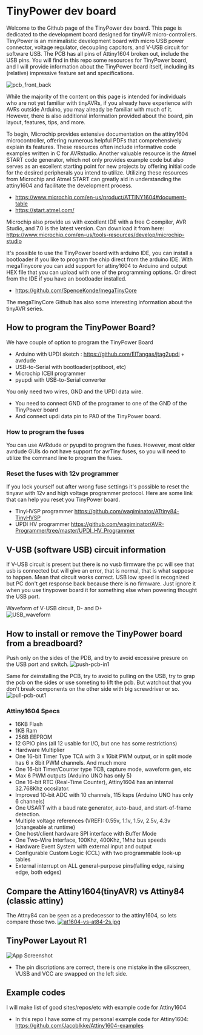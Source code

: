 
# TinyPower dev board

Welcome to the Github page of the TinyPower dev board. This page is dedicated to the development board designed for tinyAVR micro-controllers. TinyPower is an minimalistic development board with micro USB power connector, voltage regulator, decoupling capcitors, and V-USB circuit for software USB. The PCB has all pins of Attiny1604 broken out, include the USB pins. You will find in this repo some resources for TinyPower board, and I will provide information about the TinyPower board itself, including its (relative) impressive feature set and specifications. 

![pcb_front_back](https://i.postimg.cc/XYgpMDkg/full-populated-v1b-small.jpg)

While the majority of the content on this page is intended for individuals who are not yet familiar with tinyAVRs, if you already have experience with AVRs outside Arduino, you may already be familiar with much of it. However, there is also additional information provided about the board, pin layout, features, tips, and more.

To begin, Microchip provides extensive documentation on the attiny1604 microcontroller, offering numerous helpful PDFs that comprehensively explain its features. These resources often include informative code examples written in C for AVRstudio. Another valuable resource is the Atmel START code generator, which not only provides example code but also serves as an excellent starting point for new projects by offering initial code for the desired peripherals you intend to utilize. Utilizing these resources from Microchip and Atmel START can greatly aid in understanding the attiny1604 and facilitate the development process.

- https://www.microchip.com/en-us/product/ATTINY1604#document-table 
- https://start.atmel.com/

Microchip also provide us with excellent IDE with a free C compiler, AVR Studio, and  7.0 is the latest version. 
Can download it from here: https://www.microchip.com/en-us/tools-resources/develop/microchip-studio

It's possible to use the TinyPower board with arduino IDE, you can install a bootloader if you like to program the chip direct from the arduino IDE. 
With megaTinycore you can add support for attiny1604 to Arduino and output HEX file that you can upload with one of the programming options. Or direct from the IDE if you have an bootloader installed. 

- https://github.com/SpenceKonde/megaTinyCore

The megaTinyCore Github has also some interesting information about the tinyAVR series. 

## How to program the TinyPower Board?
We have couple of option to program the TinyPower Board
- Arduino with UPDI sketch : https://github.com/ElTangas/jtag2updi + avrdude
- USB-to-Serial with bootloader(optiboot, etc)
- Microchip ICEII programmer
- pyupdi with USB-to-Serial converter

You only need two wires, GND and the UPDI data wire. 
- You need to connect GND of the programer to one of the GND of the TinyPower board
- And connect updi data pin to PA0 of the TinyPower board. 


### How to program the fuses 
You can use AVRdude or pyupdi to program the fuses. However, most older avrdude GUIs do not have support for avrTiny fuses, so you will need to utilize the command line to program the fuses.

### Reset the fuses with 12v programmer
If you lock yourself out after wrong fuse settings it's possible to reset the tinyavr with 12v and high voltage programmer protocol. 
Here are some link that can help you reset you TinyPower board. 

- TinyHVSP programmer https://github.com/wagiminator/ATtiny84-TinyHVSP
- UPDI HV programmer https://github.com/wagiminator/AVR-Programmer/tree/master/UPDI_HV_Programmer

## V-USB (software USB) circuit information

If V-USB circuit is present but there is no vusb firmware the pc will see that usb is connected but will give an error, that is normal, that is what suppose to happen. Mean that circuit works correct. USB low speed is recognized but PC don't get response back because there is no firmware. Just ignore it when you use tinypower board it for something else when powering thought the USB port.

Waveform of V-USB circuit, D- and D+ <br>
![USB_waveform](https://i.postimg.cc/hvK2gjHZ/usb-sync-signal-from-PC-to-device3-SOF.jpg)

## How to install or remove the TinyPower board from a breadboard?
Push only on the sides of the PDB, and try to avoid excessive presure on the USB port and switch.
![push-pcb-in1](https://i.postimg.cc/4xxDdtCX/push-pcb-in1.jpg)

Same for deinstalling the PCB, try to avoid to pulling on the USB, try to grap the pcb on the sides or use someting to lift the pcb. 
But watchout that you don't break components on the other side with big screwdriver or so. 
![pull-pcb-out1](https://i.postimg.cc/W1YQJ3jg/pull-pcb-out1.jpg)


### Attiny1604 Specs
- 16KB Flash
- 1KB Ram
- 256B EEPROM
- 12 GPIO pins (all 12 usable for I/O, but one has some restrictions)
- Hardware Multiplier
- One 16-bit Timer Type TCA with 3 x 16bit PWM output, or in split mode has 6 x 8bit PWM channels. And much more
- One 16-bit Timer/Counter type TCB, capture mode, waveform gen, etc
- Max 6 PWM outputs (Arduino UNO has only 5)
- One 16-bit RTC (Real-Time Counter), Attiny1604 has an internal 32.768Khz occsilator.
- Improved 10-bit ADC with 10 channels, 115 ksps (Arduino UNO has only 6 channels)
- One USART with a baud rate generator, auto-baud, and start-of-frame detection.
- Multiple voltage references (VREF): 0.55v, 1.1v, 1.5v, 2.5v, 4.3v (changeable at runtime)
- One host/client hardware SPI interface with Buffer Mode
- One Two-Wire Interface, 100Khz, 400Khz, 1Mhz bus speeds
- Hardware Event System with external input and output
- Configurable Custom Logic (CCL) with two programmable look-up tables
- External interrupt on ALL general-purpose pins(falling edge, raising edge, both edges)

## Compare the Attiny1604(tinyAVR) vs Attiny84 (classic attiny)
The Attny84 can be seen as a predecessor to the attiny1604, so lets compare those two. 
[![at1604-vs-at84-2s.jpg](https://i.postimg.cc/BZBHVCdH/at1604-vs-at84-2s.jpg)](https://postimg.cc/yWWDJ068)

## TinyPower Layout R1
![App Screenshot](https://i.postimg.cc/k58bzTJ4/Pin-layout-tinypower-v1-b.jpg)
- The pin discriptions are correct, there is one mistake in the silkscreen, VUSB and VCC are swapped on the left side. 

## Example codes
I will make list of good sites/repos/etc with example code for Attiny1604

- In this repo I have some of my personal example code for Attiny1604: https://github.com/JacobIkke/Attiny1604-examples



